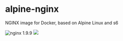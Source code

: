 # alpine-nginx
NGINX image for Docker, based on Alpine Linux and s6

![nginx 1.9.9](https://img.shields.io/badge/nginx-1.9.9-brightgreen.svg?style=flat-square) [![](https://badge.imagelayers.io/ej52/alpine-nginx:latest.svg)](https://imagelayers.io/?images=ej52/alpine-nginx:latest)
